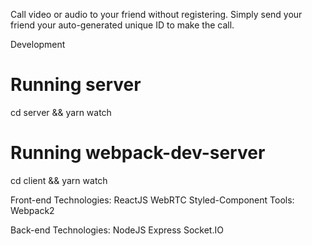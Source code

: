 
Call video or audio to your friend without registering. Simply send your friend your auto-generated unique ID to make the call.



Development
# Running server
cd server && yarn watch
# Running webpack-dev-server
cd client && yarn watch




Front-end Technologies:
ReactJS
WebRTC
Styled-Component
Tools: Webpack2

Back-end Technologies:
NodeJS
Express
Socket.IO
